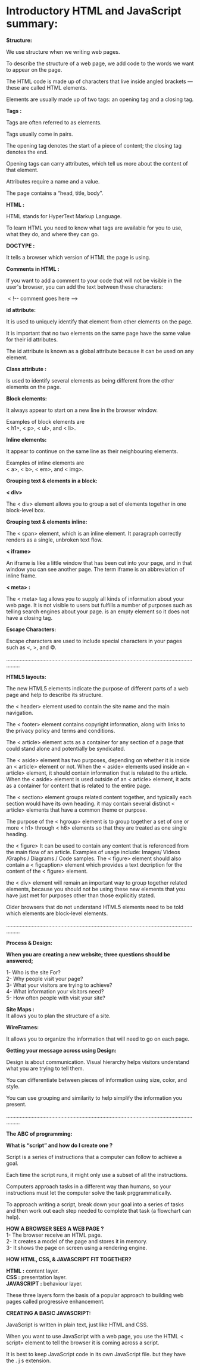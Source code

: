 <h1> Introductory HTML and JavaScript summary: </h1>

**Structure:**<br> 

We use structure when we writing web pages.<br> 

To describe the structure of a web page, we add code to the words we want to appear on the page.<br> 

The HTML code is made up of characters that live inside angled brackets — these are called HTML elements.<br> 

Elements are usually made up of two tags: an opening tag and a closing tag.<br>  

**Tags :** <br> 

Tags are often referred to as elements.<br> 

Tags usually come in pairs.<br> 

The opening tag denotes the start of a piece of content; the closing tag denotes the end.<br> 

Opening tags can carry attributes, which tell us more about the content of that element.<br> 

Attributes require a name and a value.<br> 

The page contains a “head, title, body”.<br>  

**HTML :** <br> 

HTML stands for HyperText Markup Language. <br> 

To learn HTML you need to know what tags are available for you to use, what they do, and where they can go. <br> 

**DOCTYPE :** <br> 

It tells a browser which version of HTML the page is using. <br>  

**Comments in HTML :** <br> 

If you want to add a comment to your code that will not be visible in the user's browser, you can add the text between these characters: <br> 

‏ < !-- comment goes here --><br> 

**id attribute:** <br> 

It is used to uniquely identify that element from other elements on the page. <br> 

It is important that no two elements on the same page have the same value for their id attributes. <br> 

The id attribute is known as a global attribute because it can be used on any element. <br> 

**Class attribute :** <br> 

Is used to identify several elements as being different from the other elements on the page. <br> 

**Block elements:** <br> 

It always appear to start on a new line in the browser window. <br> 

Examples of block elements are <br> 
 < h1>, < p>, < ul>, and < li>. <br> 

**Inline elements:** <br> 

It appear to continue on the same line as their neighbouring elements. <br> 

Examples of inline elements are <br> 
 < a>, < b>, < em>, and < img>. <br> 

**Grouping text & elements in a block:** <br> 

**< div>** <br> 

The < div> element allows you to group a set of elements together in one block-level box. <br> 

**Grouping text & elements inline:** <br> 

The < span> element, which is an inline element. It paragraph correctly renders as a single, unbroken text flow. <br> 

**< iframe>** <br> 

An iframe is like a little window that has been cut into your page, and in that window you can see another page. The term iframe is an abbreviation of inline frame. <br> 

**< meta> :** <br> 

The < meta> tag allows you to supply all kinds of information about your web page. It is not visible to users but fulfills a number of purposes such as telling search engines about your page.  is an empty element so it does not have a closing tag. <br> 

**Escape Characters:** <br> 

Escape characters are used to include special characters in your pages such as <, >, and ©.<br> 
 
.....................................................................................................................................

**HTML5 layouts:** <br> 

The new HTML5 elements indicate the purpose of different parts of a web page and help to describe its structure. <br> 

the < header> element used to contain the site name and the main navigation. <br>  

The < footer> element contains copyright information, along with links to the privacy policy and terms and conditions. <br> 

The < article> element acts as a container for any section of a page that could stand alone and potentially be syndicated. <br> 

The < aside> element has two purposes, depending on whether it is inside an < article> element or not. When the < aside> elements used inside an < article> element, it should contain information that is related to the article. When the < aside> element is used outside of an < article> element, it acts as a container for content that is related to the entire page. <br> 

The < section> element groups related content together, and typically each section would have its own heading. it may contain several distinct < article> elements that have a common theme or purpose. <br> 

The purpose of the < hgroup> element is to group together a set of one or more < h1> through < h6> elements so that they are treated as one single heading. <br> 

the < figure> It can be used to contain any content that is referenced from the main flow of an article. Examples of usage include: Images/ Videos /Graphs / Diagrams / Code samples. The < figure> element should also contain a < figcaption> element which provides a text decription for the content of the < figure> element. <br> 

the < div> element will remain an important way to group together related elements, because you should not be using these new elements that you have just met for purposes other than those explicitly stated. <br> 

Older browsers that do not understand HTML5 elements need to be told which elements are block-level elements. <br> 

.....................................................................................................................................

**Process & Design:** <br> 

**When you are creating a new website;  three questions should be answered;** <br>  

1- Who is the site For? <br> 
2- Why people visit your page? <br> 
3- What your visitors are trying to achieve? <br> 
4- What information your visitors need? <br> 
5- How often people with visit your site? <br> 

**Site Maps :** <br> 
It allows you to plan the structure of a site. <br> 
 

**WireFrames:** <br> 

It allows you to organize the information that will need to go on each page. <br> 


**Getting your message across using Design:** <br> 

Design is about communication. Visual hierarchy helps visitors understand what you are trying to tell them. <br> 

You can differentiate between pieces of information using size, color, and style. <br> 

You can use grouping and similarity to help simplify the information you present. <br> 

.....................................................................................................................................

**The ABC of programming:** <br> 

**What is “script” and how do I create one ?** <br>  

Script is a series of instructions that a computer can follow to achieve a goal. <br> 

Each time the script runs, it might only use a subset of all the instructions. <br> 

Computers approach tasks in a different way than humans, so your instructions must let the computer solve the task prggrammatically. <br> 

To approach writing a script, break down your goal into a series of tasks and then work out each step needed to complete that task (a flowchart can help). <br> 

**HOW A BROWSER SEES A WEB PAGE ?** <br> 
1- The browser receive an HTML page. <br> 
2- It creates a model of the page and stores it in memory. <br> 
3- It shows the page on screen using a rendering engine. <br> 

**HOW HTML, CSS, & JAVASCRIPT FIT TOGETHER?** <br> 

**HTML :** content layer. <br> 
**CSS :** presentation layer. <br> 
**JAVASCRIPT :** behaviour layer. <br> 

These three layers form the basis of a popular approach to building web pages called progressive enhancement. <br> 

**CREATING A BASIC JAVASCRIPT:** <br> 

JavaScript is written in plain text, just like HTML and CSS. <br> 

When you want to use JavaScript with a web page, you use the HTML < script> element to tell the browser it is coming across a script. <br> 

It is best to keep JavaScript code in its own JavaScript file. but they have the . j s extension. <br> 
